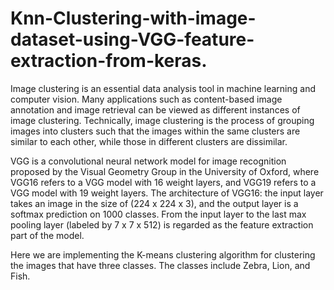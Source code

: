 # Knn-Clustering-with-image-dataset-using-VGG-feature-extraction-from-keras.
Image clustering is an essential data analysis tool in machine learning and computer vision. Many applications such as content-based image annotation and image retrieval can be viewed as different instances of image clustering. Technically, image clustering is the process of grouping images into clusters such that the images within the same clusters are similar to each other, while those in different clusters are dissimilar.

VGG is a convolutional neural network model for image recognition proposed by the Visual Geometry Group in the University of Oxford, where VGG16 refers to a VGG model with 16 weight layers, and VGG19 refers to a VGG model with 19 weight layers. The architecture of VGG16: the input layer takes an image in the size of (224 x 224 x 3), and the output layer is a softmax prediction on 1000 classes. From the input layer to the last max pooling layer (labeled by 7 x 7 x 512) is regarded as the feature extraction part of the model.

Here we are implementing the K-means clustering algorithm for clustering the images that have three classes. The classes include Zebra, Lion, and Fish. 
